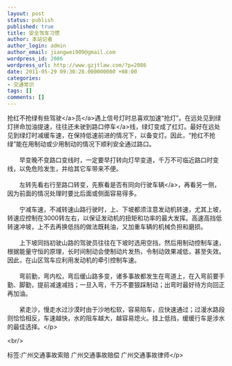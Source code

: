 ```yaml
---
layout: post
status: publish
published: true
title: 安全驾车习惯
author: 本站记者
author_login: admin
author_email: jiangwei909@gmail.com
wordpress_id: 2086
wordpress_url: http://www.gzjtlaw.com/?p=2086
date: 2011-05-29 09:30:28.000000000 +08:00
categories:
- 交通常识
tags: []
comments: []
---
```

<p>抢红不抢绿有些<a><a>驾驶<&#47;a>员<&#47;a>遇上信号灯时总喜欢加速&ldquo;抢灯&rdquo;。在远处见到绿灯拼命加油提速，往往还未驶到路口<a>停车<&#47;a>线，绿灯变成了红灯。最好在远处见到绿灯时减缓车速，在保持低速前进的情况下，以备变灯。因此，&ldquo;抢红不抢绿&rdquo;能在用制动或少用制动的情况下顺利安全通过路口。<br><br>　　早变晚不变路口变线时，一定要早打转向灯早变道，千万不可临近路口时变线，以免危险发生，并给其它车带来不便。<br><br>　　左转先看右行至路口转变，先察看是否有同向行驶<a>车辆<&#47;a>，再看另一侧，因为前面的情况处理时要比后面或侧面容易得多。<br><br>　　宁减车速，不减转速山路行驶时，上、下坡都须注意发动机转速，尤其上坡，转速应控制在3000转左右，以保证发动机的扭矩和功率的最大发挥。高速高挡低转速冲坡，上不去再换低挡的做法既耗油，又加重车辆的机械负担和磨损。<br><br>　　上下坡同挡初驶山路的驾驶员往往在下坡时选用空挡，然后用制动控制车速，根据能量守恒的原理，长时间制动会使制动片发热，令制动效果减低，甚至失效。因此，在山区驾车应利用发动机的牵引控制车速。<br><br>　　弯前勤，弯内松，弯后缓山路多变，诸多事故都发生在弯道上，在入弯前要手勤、脚勤，提前减速减挡；一旦入弯，千万不要狠踩制动；出弯时最好待方向回正再加油。<br><br>　　紧走沙，慢走水过沙漠时由于沙地松软，容易陷车，应快速通过；过漫水路段则恰恰相反，车速越快，水的阻车越大，越容易熄火。挂上低挡，缓缓行车是涉水的最佳选择。<&#47;p><br&#47;><p>标签:广州交通事故索赔 广州交通事故赔偿 广州交通事故律师<&#47;p>
